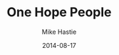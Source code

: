 ---
layout: post
passage: Ephesians 4:1-6
title:  One Hope People
author:  Mike Hastie
date:  2014-08-17
categories: [Heaven And Hope]
---